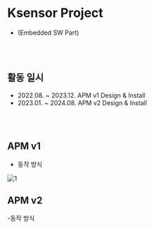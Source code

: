 # Ksensor Project 
- (Embedded SW Part)

<br><br>

## 활동 일시
- 2022.08. ~ 2023.12. APM v1 Design & Install
- 2023.01. ~ 2024.08. APM v2 Design & Install

<br><br>

## APM v1 
- 동작 방식

![1](https://github.com/user-attachments/assets/1fd18a3e-f008-4759-9f86-6cffa4fc22be)


## APM v2
-동작 방식
